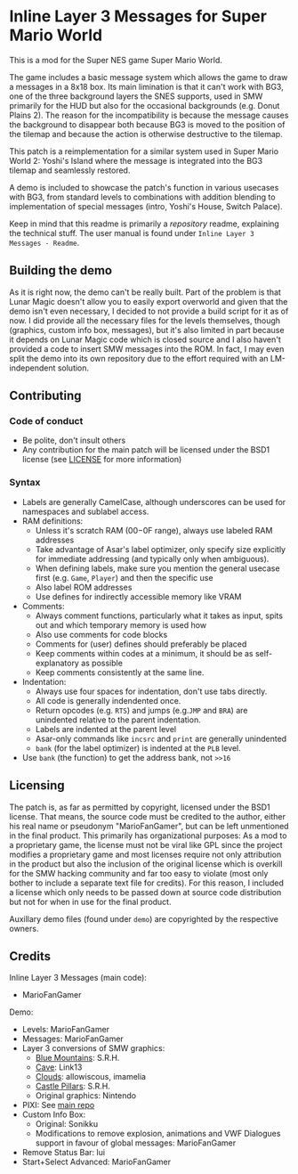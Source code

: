 # Inline Layer 3 Messages for Super Mario World

This is a mod for the Super NES game Super Mario World.

The game includes a basic message system which allows the game to draw a messages in a 8x18 box.
Its main limination is that it can't work with BG3, one of the three background layers the SNES
supports, used in SMW primarily for the HUD but also for the occasional backgrounds (e.g.
Donut Plains 2).
The reason for the incompatibility is because the message causes the background to disappear
both because BG3 is moved to the position of the tilemap and because the action is otherwise
destructive to the tilemap.

This patch is a reimplementation for a similar system used in Super Mario World 2: Yoshi's Island
where the message is integrated into the BG3 tilemap and seamlessly restored.

A demo is included to showcase the patch's function in various usecases with BG3, from standard
levels to combinations with addition blending to implementation of special messages (intro,
Yoshi's House, Switch Palace).

Keep in mind that this readme is primarily a *repository* readme, explaining the technical stuff.
The user manual is found under `Inline Layer 3 Messages - Readme`.


## Building the demo
As it is right now, the demo can't be really built. Part of the problem is that Lunar Magic doesn't
allow you to easily export overworld and given that the demo isn't even necessary, I decided to
not provide a build script for it as of now.
I did provide all the necessary files for the levels themselves, though (graphics, custom info box,
messages), but it's also limited in part because it depends on Lunar Magic code which is closed source
and I also haven't provided a code to insert SMW messages into the ROM.
In fact, I may even split the demo into its own repository due to the effort required with an
LM-independent solution.


## Contributing

### Code of conduct
- Be polite, don't insult others
- Any contribution for the main patch will be licensed under the BSD1 license (see [LICENSE](LICENSE) for more information)

### Syntax
- Labels are generally CamelCase, although underscores can be used for namespaces and sublabel access.
- RAM definitions:
  - Unless it's scratch RAM ($00-$0F range), always use labeled RAM addresses
  - Take advantage of Asar's label optimizer, only specify size explicitly for immediate addressing (and typically only when ambiguous).
  - When defining labels, make sure you mention the general usecase first (e.g. `Game`, `Player`) and then the specific use
  - Also label ROM addresses
  - Use defines for indirectly accessible memory like VRAM
- Comments:
  - Always comment functions, particularly what it takes as input, spits out and which temporary memory is used how
  - Also use comments for code blocks
  - Comments for (user) defines should preferably be placed 
  - Keep comments within codes at a minimum, it should be as self-explanatory as possible
  - Keep comments consistently at the same line.
- Indentation:
  - Always use four spaces for indentation, don't use tabs directly.
  - All code is generally indendented once.
  - Return opcodes (e.g. `RTS`) and jumps (e.g.`JMP` and `BRA`) are unindented relative to the parent indentation.
  - Labels are indented at the parent level
  - Asar-only commands like `incsrc` and `print` are generally unindented
  - `bank` (for the label optimizer) is indented at the `PLB` level.
- Use `bank` (the function) to get the address bank, not `>>16`

## Licensing

The patch is, as far as permitted by copyright, licensed under the BSD1 license.
That means, the source code must be credited to the author, either his real name or pseudonym
"MarioFanGamer", but can be left unmentioned in the final product.
This primarily has organizational purposes: As a mod to a proprietary game, the license must not
be viral like GPL since the project modifies a proprietary game and most licenses require not
only attribution in the product but also the inclusion of the original license which is overkill
for the SMW hacking community and far too easy to violate (most only bother to include a
separate text file for credits).
For this reason, I included a license which only needs to be passed down at source code
distribution but not for when in use for the final product.

Auxillary demo files (found under `demo`) are copyrighted by the respective owners.

## Credits

Inline Layer 3 Messages (main code):
- MarioFanGamer

Demo:
- Levels: MarioFanGamer
- Messages: MarioFanGamer
- Layer 3 conversions of SMW graphics:
  - [Blue Mountains](https://www.smwcentral.net/?p=section&a=details&id=13031): S.R.H.
  - [Cave](https://www.smwcentral.net/?p=section&a=details&id=13197): Link13
  - [Clouds](https://www.smwcentral.net/?p=section&a=details&id=2544): allowiscous, imamelia
  - [Castle Pillars](https://www.smwcentral.net/?p=section&a=details&id=13029): S.R.H.
  - Original graphics: Nintendo
- PIXI: See [main repo](https://github.com/JackTheSpades/SpriteToolSuperDelux)
- Custom Info Box:
  - Original: Sonikku
  - Modifications to remove explosion, animations and VWF Dialogues support in favour of global messages: MarioFanGamer
- Remove Status Bar: lui
- Start+Select Advanced: MarioFanGamer
